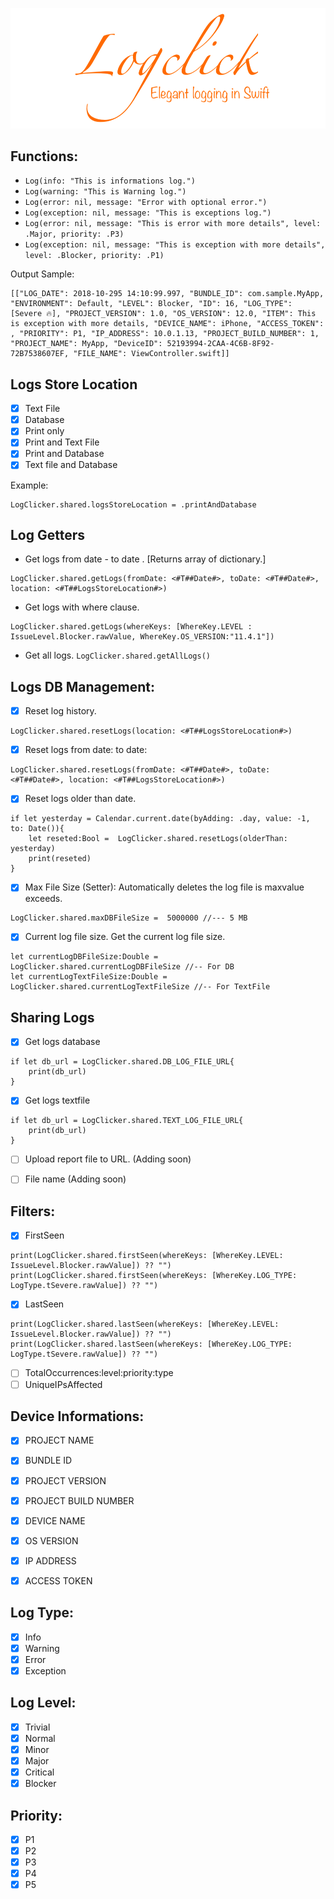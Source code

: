 ![Logclick](https://github.com/AnandKore91/LogClick/blob/master/logclick.png)

## Functions:
- `Log(info: "This is informations log.")`
- `Log(warning: "This is Warning log.")`
- `Log(error: nil, message: "Error with optional error.")`
- `Log(exception: nil, message: "This is exceptions log.")`
- `Log(error: nil, message: "This is error with more details", level: .Major, priority: .P3)`
- `Log(exception: nil, message: "This is exception with more details", level: .Blocker, priority: .P1)`

Output Sample:
```
[["LOG_DATE": 2018-10-295 14:10:99.997, "BUNDLE_ID": com.sample.MyApp, "ENVIRONMENT": Default, "LEVEL": Blocker, "ID": 16, "LOG_TYPE": [Severe 🔥], "PROJECT_VERSION": 1.0, "OS_VERSION": 12.0, "ITEM": This is exception with more details, "DEVICE_NAME": iPhone, "ACCESS_TOKEN": , "PRIORITY": P1, "IP_ADDRESS": 10.0.1.13, "PROJECT_BUILD_NUMBER": 1, "PROJECT_NAME": MyApp, "DeviceID": 52193994-2CAA-4C6B-8F92-72B7538607EF, "FILE_NAME": ViewController.swift]]
```

## Logs Store Location
- [x] Text File
- [x] Database
- [x] Print only
- [x] Print and Text File
- [x] Print and Database
- [x] Text file and Database

Example: 
```
LogClicker.shared.logsStoreLocation = .printAndDatabase
```

## Log Getters
- Get logs from date - to date .  [Returns array of dictionary.]
```
LogClicker.shared.getLogs(fromDate: <#T##Date#>, toDate: <#T##Date#>, location: <#T##LogsStoreLocation#>)
```
- Get logs with where clause.
```
LogClicker.shared.getLogs(whereKeys: [WhereKey.LEVEL : IssueLevel.Blocker.rawValue, WhereKey.OS_VERSION:"11.4.1"])
```

- Get all logs.
`LogClicker.shared.getAllLogs()`

## Logs DB Management:
- [x] Reset log history.
```
LogClicker.shared.resetLogs(location: <#T##LogsStoreLocation#>)
```
- [x] Reset logs from date: to date:
```
LogClicker.shared.resetLogs(fromDate: <#T##Date#>, toDate: <#T##Date#>, location: <#T##LogsStoreLocation#>)
```
- [x] Reset logs older than date.
```
if let yesterday = Calendar.current.date(byAdding: .day, value: -1, to: Date()){
    let reseted:Bool =  LogClicker.shared.resetLogs(olderThan: yesterday)
    print(reseted)
}
```
- [x] Max File Size (Setter): 
Automatically deletes the log file is maxvalue exceeds.
```
LogClicker.shared.maxDBFileSize =  5000000 //--- 5 MB
```

- [x] Current log file size. 
Get the current log file size.
```
let currentLogDBFileSize:Double = LogClicker.shared.currentLogDBFileSize //-- For DB
let currentLogTextFileSize:Double = LogClicker.shared.currentLogTextFileSize //-- For TextFile
```

## Sharing Logs
- [x] Get logs database
```
if let db_url = LogClicker.shared.DB_LOG_FILE_URL{
    print(db_url)
}
```
- [x] Get logs textfile
```
if let db_url = LogClicker.shared.TEXT_LOG_FILE_URL{
    print(db_url)
}
```
    
- [ ] Upload report file to URL. (Adding soon)
- [ ] File name (Adding soon)


## Filters:
- [x] FirstSeen
```
print(LogClicker.shared.firstSeen(whereKeys: [WhereKey.LEVEL: IssueLevel.Blocker.rawValue]) ?? "")
print(LogClicker.shared.firstSeen(whereKeys: [WhereKey.LOG_TYPE: LogType.tSevere.rawValue]) ?? "")
```
- [x] LastSeen
```
print(LogClicker.shared.lastSeen(whereKeys: [WhereKey.LEVEL: IssueLevel.Blocker.rawValue]) ?? "")
print(LogClicker.shared.lastSeen(whereKeys: [WhereKey.LOG_TYPE: LogType.tSevere.rawValue]) ?? "")
```
- [ ] TotalOccurrences:level:priority:type
- [ ] UniqueIPsAffected

## Device Informations:
- [x] PROJECT NAME
- [x] BUNDLE ID
- [x] PROJECT VERSION
- [x] PROJECT BUILD NUMBER
- [x] DEVICE NAME
- [x] OS VERSION
- [x] IP ADDRESS
- [x] ACCESS TOKEN


## Log Type:
- [x] Info
- [x] Warning
- [x] Error
- [x] Exception

## Log Level:
- [x] Trivial
- [x] Normal
- [x] Minor
- [x] Major
- [x] Critical
- [x] Blocker

## Priority:
- [x] P1
- [x] P2
- [x] P3
- [x] P4
- [x] P5
